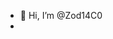 - 👋 Hi, I’m @Zod14C0
-

<!---
Zod14C0/Zod14C0 is a ✨ special ✨ repository because its `README.md` (this file) appears on your GitHub profile.
You can click the Preview link to take a look at your changes.
--->
